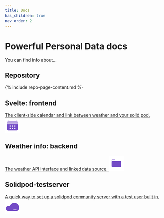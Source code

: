 ```yaml
---
title: Docs
has_children: true
nav_order: 2
---
```


# Powerful Personal Data docs

You can find info about...

## Repository
{% include repo-page-content.md %}

## Svelte: frontend
[
    The client-side calendar and link between weather and your solid pod.
    ![Icon of a calendar to link to Svelte](../assets/icons/Calendar-Duotone.svg) 
](svelte/)

<!-- Back-end -->
## Weather info: backend
[
    The weather API interface and linked data source.
    ![Icon of a folder to link to back-end](../assets/icons/Folder-Duotone.svg) 
](backend)

<!-- Solidpod testserver -->
## Solidpod-testserver
[
    A quick way to set up a solidpod community server with a test user built in.
    ![Icon of a cloud to link to solidpod-testserver](../assets/icons/Cloud-Duotone.svg)
](solidpod-testserver/)

